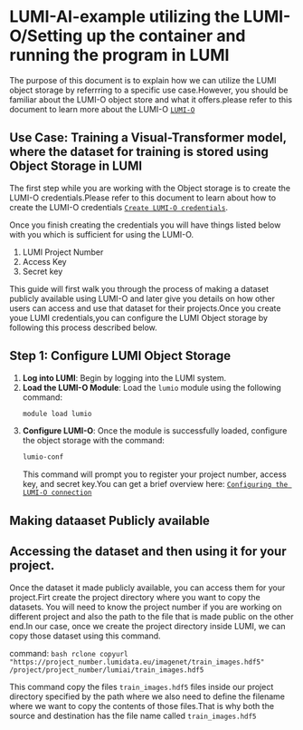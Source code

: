 # LUMI-AI-example utilizing the LUMI-O/Setting up the container and running the program in LUMI
The purpose of this document is to explain how we can utilize the LUMI object storage by referrring to a specific use case.However, you should be familiar about the LUMI-O object store and what it offers.please refer to this document to learn more about the LUMI-O [`LUMI-O`](https://docs.lumi-supercomputer.eu/storage/lumio/) 


## Use Case: Training a Visual-Transformer model, where the dataset for training is stored using Object Storage in LUMI
The first step while you are working with the Object storage is to create the LUMI-O credentials.Please refer to this document to learn about how to create the LUMI-O credentials [`Create LUMI-O credentials`](https://docs.lumi-supercomputer.eu/storage/lumio/auth-lumidata-eu/).

Once you finish creating the credentials you will have things listed below with you which is sufficient for using the LUMI-O.
1. LUMI Project Number
2. Access Key
3. Secret key


This guide will first walk you through the process of making a dataset publicly available using LUMI-O and later give you details on how other users can access and use that dataset for their projects.Once you create youe LUMI credentials,you can configure the LUMI Object storage by following this process described below.


## Step 1: Configure LUMI Object Storage
1. **Log into LUMI**: Begin by logging into the LUMI system.
2. **Load the LUMI-O Module**: Load the `lumio` module using the following command:
    ```bash
    module load lumio
    ```
3. **Configure LUMI-O**: Once the module is successfully loaded, configure the object storage with the command:
    ```bash
    lumio-conf
    ```
    This command will prompt you to register your project number, access key, and secret key.You can get a brief overview here: [`Configuring the LUMI-O connection`](https://docs.lumi-supercomputer.eu/storage/lumio/)



## Making dataaset Publicly available


## Accessing the dataset and then using it for your project.
Once the dataset it made publicly available, you can access them for your project.Firt create the project directory where you want to copy the datasets.
You will need to know the project number if you are working on different project and also the path to the file that is made public on the other end.In our case, once we create the project directory inside LUMI, we can copy those dataset using this command.

command:
    ```bash
    rclone copyurl "https://project_number.lumidata.eu/imagenet/train_images.hdf5" /project/project_number/lumiai/train_images.hdf5
    ```

This command copy the files ```train_images.hdf5``` files inside our project directory specified by the path where we also need to define the filename where we want to copy the contents of those files.That is why both the source and destination has the file name called ```train_images.hdf5```

